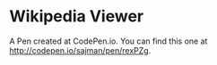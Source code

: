 # Wikipedia Viewer


A Pen created at CodePen.io. You can find this one at http://codepen.io/sajman/pen/rexPZg.
